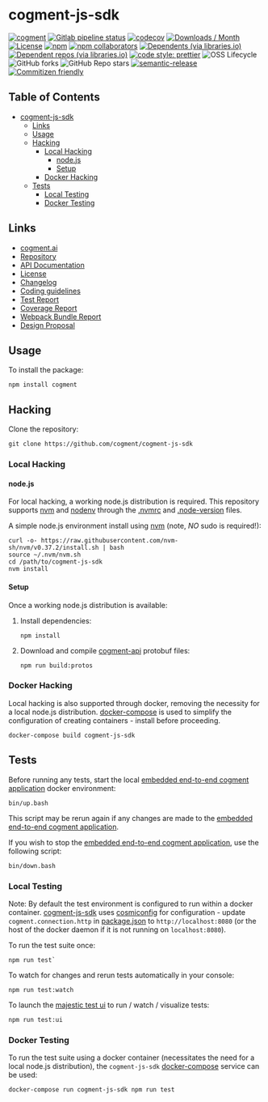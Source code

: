 # cogment-js-sdk

[![cogment](https://img.shields.io/badge/cogment-brightgreen.svg)][repo]
[![Gitlab pipeline status](https://gitlab.com/ai-r/cogment-js-sdk/badges/main/pipeline.svg?private_token=-PxNqY8axtUuGoys4tGj)][repo]
[![codecov](https://codecov.io/gl/ai-r/cogment-js-sdk/branch/main/graph/badge.svg?token=aTpPl9c87b)][codecov]
[![Downloads / Month](https://img.shields.io/npm/dm/cogment)][npm-cogment]
[![License](https://img.shields.io/npm/l/cogment)][license]
[![npm](https://img.shields.io/npm/v/cogment)][npm-cogment]
[![npm collaborators](https://img.shields.io/npm/collaborators/cogment)][npm-cogment]
[![Dependents (via libraries.io)](https://img.shields.io/librariesio/dependents/npm/cogment)][npm-cogment]
[![Dependent repos (via libraries.io)](https://img.shields.io/librariesio/dependent-repos/npm/cogment)][npm-cogment]
[![code style: prettier](https://img.shields.io/badge/code_style-prettier-ff69b4.svg)](https://github.com/prettier/prettier)
![OSS Lifecycle](https://img.shields.io/osslifecycle/cogment/cogment-js-sdk)
![GitHub forks](https://img.shields.io/github/forks/cogment/cogment-js-sdk?style=social)
![GitHub Repo stars](https://img.shields.io/github/stars/cogment/cogment-js-sdk?style=social)
[![semantic-release](https://img.shields.io/badge/%20%20%F0%9F%93%A6%F0%9F%9A%80-semantic--release-e10079.svg)](https://github.com/semantic-release/semantic-release)
[![Commitizen friendly](https://img.shields.io/badge/commitizen-friendly-brightgreen.svg)](http://commitizen.github.io/cz-cli/)

<!-- prettier-ignore-start -->
[TOC]: #

## Table of Contents
- [cogment-js-sdk](#cogment-js-sdk)
  - [Links](#links)
  - [Usage](#usage)
  - [Hacking](#hacking)
    - [Local Hacking](#local-hacking)
      - [node.js](#nodejs)
      - [Setup](#setup)
    - [Docker Hacking](#docker-hacking)
  - [Tests](#tests)
    - [Local Testing](#local-testing)
    - [Docker Testing](#docker-testing)

<!-- prettier-ignore-end -->

## Links

- [cogment.ai]
- [Repository][repo]
- [API Documentation][api-docs]
- [License][license]
- [Changelog][changelog]
- [Coding guidelines][codeguidelines]
- [Test Report][tests]
- [Coverage Report][coverage]
- [Webpack Bundle Report][webpack]
- [Design Proposal][proposal]

## Usage

To install the package:

```shell script
npm install cogment
```

## Hacking

Clone the repository:

```shell script
git clone https://github.com/cogment/cogment-js-sdk
```

### Local Hacking

#### node.js

For local hacking, a working node.js distribution is required. This
repository supports [nvm] and [nodenv] through the [.nvmrc](.nvmrc) and
[.node-version](.node-version) files.

A simple node.js environment install using [nvm] (note, _NO_ sudo is
required!):

```shell script
curl -o- https://raw.githubusercontent.com/nvm-sh/nvm/v0.37.2/install.sh | bash
source ~/.nvm/nvm.sh
cd /path/to/cogment-js-sdk
nvm install
```

#### Setup

Once a working node.js distribution is available:

1. Install dependencies:
   ```shell script
   npm install
   ```
2. Download and compile [cogment-api] protobuf files:
   ```shell script
   npm run build:protos
   ```

### Docker Hacking

Local hacking is also supported through docker, removing the necessity
for a local node.js distribution. [docker-compose] is used to simplify
the configuration of creating containers - install before proceeding.

```shell script
docker-compose build cogment-js-sdk
```

## Tests

Before running any tests, start the local [embedded end-to-end cogment
application][cogment-app] docker environment:

```shell script
bin/up.bash
```

This script may be rerun again if any changes are made to the [embedded
end-to-end cogment application][cogment-app].

If you wish to stop the [embedded end-to-end cogment
application][cogment-app], use the following script:

```shell script
bin/down.bash
```

### Local Testing

Note: By default the test environment is configured to run within a
docker container. [cogment-js-sdk][repo] uses [cosmiconfig] for
configuration - update `cogment.connection.http` in [package.json] to
`http://localhost:8080` (or the host of the docker daemon if it is not
running on `localhost:8080`).

To run the test suite once:

```shell script
npm run test`
```

To watch for changes and rerun tests automatically in your console:

```shell script
npm run test:watch
```

To launch the [majestic test ui][majestic] to run / watch / visualize
tests:

```shell script
npm run test:ui
```

### Docker Testing

To run the test suite using a docker container (necessitates the need
for a local node.js distribution), the `cogment-js-sdk`
[docker-compose][docker-compose] service can be used:

```shell script
docker-compose run cogment-js-sdk npm run test
```

[api-docs]: https://ai-r.gitlab.io/cogment-js-sdk 'api-docs'
[changelog]: CHANGELOG.md 'changelog'
[codecov]: https://codecov.io/gl/ai-r/cogment-js-sdk 'codecov'
[codeguidelines]: docs/codeguidelines.md
[cogment-app]: __tests__/end-to-end/cogment-app 'cogment-app'
[cogment-api]: https://github.com/cogment/cogment-api 'cogment-api'
[cogment.ai]: https://cogment.ai 'cogment.ai'
[cosmiconfig]: https://www.npmjs.com/package/cosmiconfig 'cosmiconfig'
[coverage]: https://ai-r.gitlab.io/cogment-js-sdk/coverage/lcov-report 'coverage report'
[docker-compose]: https://docs.docker.com/compose/ 'docker-compose'
[license]: LICENSE.md 'license'
[majestic]: https://github.com/Raathigesh/majestic 'majestic'
[nodenv]: https://github.com/nodenv/nodenv 'nodenv'
[npm-cogment]: https://www.npmjs.com/package/cogment 'npm-cogment'
[nvm]: https://github.com/nvm-sh/nvm 'nvm'
[package.json]: package.json 'package.json'
[proposal]: https://docs.google.com/document/d/1K6qCuY-wGlNJzeJuEQEy6bALwJBFNDpJ6HB4LzU-Bq8/edit
[repo]: https://gitlab.com/ai-r/cogment-js-sdk/ 'Repository'
[tests]: https://ai-r.gitlab.io/cogment-js-sdk/allure
[webpack]: https://ai-r.gitlab.io/cogment-js-sdk/webpack/cjs
